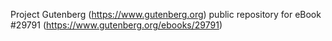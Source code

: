 Project Gutenberg (https://www.gutenberg.org) public repository for eBook #29791 (https://www.gutenberg.org/ebooks/29791)
